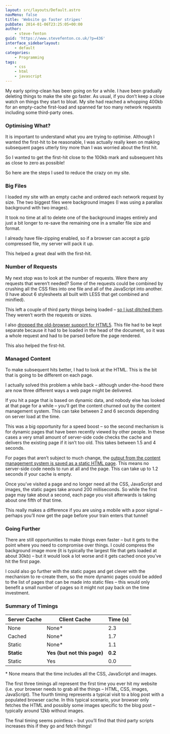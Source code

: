 ```yaml
---
layout: src/layouts/Default.astro
navMenu: false
title: 'Website go faster stripes'
pubDate: 2014-01-06T23:25:05+00:00
author:
    - steve-fenton
guid: 'https://www.stevefenton.co.uk/?p=436'
interface_sidebarlayout:
    - default
categories:
    - Programming
tags:
    - css
    - html
    - javascript
---
```


My early spring-clean has been going on for a while. I have been gradually deleting things to make the site go faster. As usual, if you don’t keep a close watch on things they start to bloat. My site had reached a whopping 400kb for an empty-cache first-load and spanned far too many network requests including some third-party ones.

### Optimising What?

It is important to understand what you are trying to optimise. Although I wanted the first-hit to be reasonable, I was actually really keen on making subsequent pages utterly tiny more than I was worried about the first hit.

So I wanted to get the first-hit close to the 100kb mark and subsequent hits as close to zero as possible!

So here are the steps I used to reduce the crazy on my site.

### Big Files

I loaded my site with an empty cache and ordered each network request by size. The two biggest files were background images (I was using a parallax background with two images).

It took no time at all to delete one of the background images entirely and just a bit longer to re-save the remaining one in a smaller file size and format.

I already have file-zipping enabled, so if a browser can accept a gzip compressed file, my server will pack it up.

This helped a great deal with the first-hit.

### Number of Requests

My next stop was to look at the number of requests. Were there any requests that weren’t needed? Some of the requests could be combined by crushing all the CSS files into one file and all of the JavaScript into another. (I have about 6 stylesheets all built with LESS that get combined and minified).

This left a couple of third party things being loaded – [so I just ditched them](/Content/Blog/Date/201401/Blog/Your-Visit-Is-Not-Being-Tracked/). They weren’t worth the requests or sizes.

I also [dropped the old-browser support for HTML5](/Content/Blog/Date/201401/Blog/Goodbye-Old-Browsers/). This file had to be kept separate because it had to be loaded in the head of the document, so it was a whole request and had to be parsed before the page rendered.

This also helped the first-hit.

### Managed Content

To make subsequent hits better, I had to look at the HTML. This is the bit that is going to be different on each page.

I actually solved this problem a while back – although under-the-hood there are now three different ways a web page might be delivered.

If you hit a page that is based on dynamic data, and nobody else has looked at that page for a while – you’ll get the content churned out by the content management system. This can take between 2 and 6 seconds depending on server load at the time.

This was a big opportunity for a speed boost – so the second mechanism is for dynamic pages that have been recently viewed by other people. In these cases a very small amount of server-side code checks the cache and delivers the existing page if it isn’t too old. This takes between 1.5 and 4 seconds.

For pages that aren’t subject to much change, the [output from the content management system is saved as a static HTML page](/Content/Blog/Date/201303/Blog/Speed-Up-Dynamic-Websites-With-Static-Pages/). This means no server-side code needs to run at all and the page. This can take up to 1.2 seconds if your cache is empty.

Once you’ve visited a page and no longer need all the CSS, JavaScript and images, the static pages take around 200 milliseconds. So while the first page may take about a second, each page you visit afterwards is taking about one fifth of that time.

This really makes a difference if you are using a mobile with a poor signal – perhaps you’ll now get the page before your train enters that tunnel!

### Going Further

There are still opportunities to make things even faster – but it gets to the point where you need to compromise over things. I could compress the background image more (it is typically the largest file that gets loaded at about 30kb) – but it would look a lot worse and it gets cached once you’ve hit the first page.

I could also go further with the static pages and get clever with the mechanism to re-create them, so the more dynamic pages could be added to the list of pages that can be made into static files – this would only benefit a small number of pages so it might not pay back on the time investment.

### Summary of Timings

| Server Cache | Client Cache | Time (s) |
|---|---|---|
| None | None\* | 2.3 |
| Cached | None\* | 1.7 |
| Static | None\* | 1.1 |
| **Static** | **Yes (but not this page)** | **0.2** |
| Static | Yes | 0.0 |

\* None means that the time includes all the CSS, JavaScript and images.

The first three timings all represent the first time you ever hit my website (i.e. your browser needs to grab all the things – HTML, CSS, images, JavaScript). The fourth timing represents a typical visit to a blog post with a populated browser cache. In this typical scenario, your browser only fetches the HTML and possibly some images specific to the blog post – typically around 12kb without images.

The final timing seems pointless – but you’ll find that third party scripts increases this if they go and fetch things!